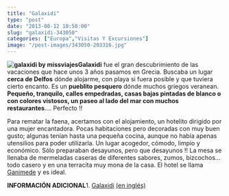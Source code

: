 ```yaml
---
title: "Galaxidi"
type: "post"
date: "2013-08-12 10:50:00"
slug: "galaxidi-343050"
categories: ["Europa","Visitas Y Excursiones"]
image: "/post-images/343050-203316.jpg"
---
```


**![galaxidi by missviajes](/post-images/343050-203316.jpg "galaxidi by missviajes")Galaxidi** fue el gran descubrimiento de las vacaciones que hace unos 3 años pasamos en Grecia. Buscaba un lugar **cerca de Delfos** dónde alojarme, con playa si fuera posible y que tuviera cierto encanto. Es un **pueblito pesquero** dónde muchos griegos veranean. **Pequeño, tranquilo, calles empedradas, casas bajas pintadas de blanco o con colores vistosos, un paseo al lado del mar con muchos restaurantes**.... Perfecto !!  
  
Para rematar la faena, acertamos con el alojamiento, un hotelito dirigido por una mujer encantadora. Pocas habitaciones pero decoradas con muy buen gusto; algunas tenían hasta una pequeña cocina, aunque no había apenas utensilios para poder utilizarla. Un lugar acogedor, cómodo, limpio y económico. Sólo preparaban desayunos, pero que desayunos !! La mesa se llenaba de mermeladas caseras de diferentes sabores, zumos, bizcochos... todo casero y en una terracita muy mona de la casa. El hotel se llama [Ganimede](http://www.booking.com/hotel/gr/ganimede.html?aid=1294466&no_rooms=1&group_adults=1) y es ideal.  
  
**INFORMACIÓN ADICIONAL**1. [Galaxidi](http://www.galaxidigreece.com/) [(en inglés)](http://www.galaxidigreece.com/)
